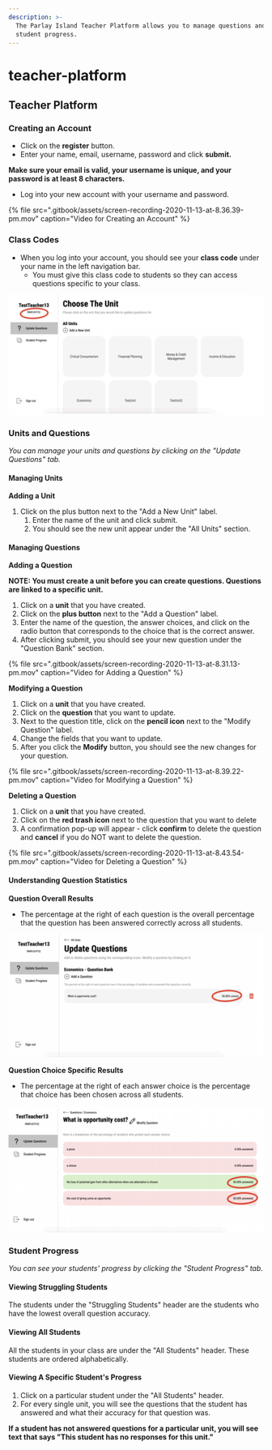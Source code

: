 ```yaml
---
description: >-
  The Parlay Island Teacher Platform allows you to manage questions and track
  student progress.
---
```


# teacher-platform

## Teacher Platform

### Creating an Account

* Click on the **register** button.
* Enter your name, email, username, password and click **submit.**

**Make sure your email is valid, your username is unique, and your password is at least 8 characters.**

* Log into your new account with your username and password.

{% file src=".gitbook/assets/screen-recording-2020-11-13-at-8.36.39-pm.mov" caption="Video for Creating an Account" %}

### Class Codes

* When you log into your account, you should see your **class code** under your name in the left navigation bar.
  * You must give this class code to students so they can access questions specific to your class.

![Class code is circled in red.](.gitbook/assets/screen-shot-2020-11-13-at-8.55.01-pm.png)

### Units and Questions

_You can manage your units and questions by clicking on the "Update Questions" tab._

#### Managing Units

**Adding a Unit**

1. Click on the plus button next to the "Add a New Unit" label.  
   1. Enter the name of the unit and click submit.  
   2. You should see the new unit appear under the "All Units" section.

#### Managing Questions

**Adding a Question**

**NOTE: You must create a unit before you can create questions. Questions are linked to a specific unit.**

1. Click on a **unit** that you have created.
2. Click on the **plus button** next to the "Add a Question" label.
3. Enter the name of the question, the answer choices, and click on the radio button that corresponds to the choice that is the correct answer.
4. After clicking submit, you should see your new question under the "Question Bank" section.

{% file src=".gitbook/assets/screen-recording-2020-11-13-at-8.31.13-pm.mov" caption="Video for Adding a Question" %}

**Modifying a Question**

1. Click on a **unit** that you have created.
2. Click on the **question** that you want to update.
3. Next to the question title, click on the **pencil icon** next to the "Modify Question" label. 
4. Change the fields that you want to update.
5. After you click the **Modify** button, you should see the new changes for your question.

{% file src=".gitbook/assets/screen-recording-2020-11-13-at-8.39.22-pm.mov" caption="Video for Modifying a Question" %}

**Deleting a Question**

1. Click on a **unit** that you have created.
2. Click on the **red trash icon** next to the question that you want to delete
3. A confirmation pop-up will appear - click **confirm** to delete the question and **cancel** if you do NOT want to delete the question.

{% file src=".gitbook/assets/screen-recording-2020-11-13-at-8.43.54-pm.mov" caption="Video for Deleting a Question" %}

#### Understanding Question Statistics

**Question Overall Results**

* The percentage at the right of each question is the overall percentage that the question has been answered correctly across all students.

![This question was answered correctly 50% of the time across all students.](.gitbook/assets/screen-shot-2020-11-13-at-8.55.13-pm.png)

**Question Choice Specific Results**

* The percentage at the right of each answer choice is the percentage that choice has been chosen across all students.

![50% of students answered choice C, and 50% of students answered choice D.](.gitbook/assets/screen-shot-2020-11-13-at-8.55.22-pm.png)

### Student Progress

_You can see your students' progress by clicking the "Student Progress" tab._

#### Viewing Struggling Students

The students under the "Struggling Students" header are the students who have the lowest overall question accuracy.

#### Viewing All Students

All the students in your class are under the "All Students" header. These students are ordered alphabetically.

#### Viewing A Specific Student's Progress

1. Click on a particular student under the "All Students" header.
2. For every single unit, you will see the questions that the student has answered and what their accuracy for that question was.

**If a student has not answered questions for a particular unit, you will see text that says "This student has no responses for this unit."**

